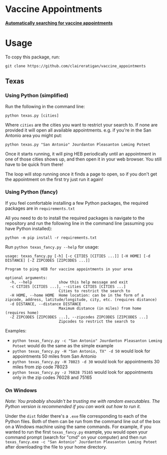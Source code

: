 # Vaccine Appointments
**[Automatically searching for vaccine appointments](https://vaccine-appointments.herokuapp.com/heb)**

# Usage

To copy this package, run:

`git clone https://github.com/claireratigan/vaccine_appointments`

## Texas

### Using Python (simplified)

Run the following in the command line:

` python texas.py [cities] `

Where `cities` are the cities you want to restrict your search to. If none are provided it will open all available appointments. e.g. if you're in the San Antonio area you might put: 

`python texas.py "San Antonio" Jourdanton Pleasanton Leming Poteet`

Once it starts running, it will ping HEB periodically until an appointment in one of those cities shows up, and then open it in your web browser. You still have to be quick from there!

The loop will stop running once it finds a page to open, so if you don't get the appointment on the first try just run it again!

### Using Python (fancy)

If you feel comfortable installing a few Python packages, the required packages are in `requirements.txt`

All you need to do to install the required packages is navigate to the repository and run the following line in the command line (assuming you have Python installed):

`python -m pip install -r requirements.txt`

Run `python texas_fancy.py --help` for usage:

```
usage: texas_fancy.py [-h] [-c CITIES [CITIES ...]] [-H HOME] [-d DISTANCE] [-Z ZIPCODES [ZIPCODES ...]]

Program to ping HEB for vaccine appointments in your area

optional arguments:
  -h, --help            show this help message and exit
  -c CITIES [CITIES ...], --cities CITIES [CITIES ...]
                        Cities to restrict the search to
  -H HOME, --home HOME  Home location: can be in the form of a zipcode, address, latitude/longitude, city, etc. (requires distance)
  -d DISTANCE, --distance DISTANCE
                        Maximum distance (in miles) from home (requires home)
  -Z ZIPCODES [ZIPCODES ...], --zipcodes ZIPCODES [ZIPCODES ...]
                        Zipcodes to restrict the search to

```

Examples:

 - `python texas_fancy.py -c "San Antonio" Jourdanton Pleasanton Leming Poteet` would do the same as the simple example
 - `python texas_fancy.py -H "San Antonio, TX" -d 50` would look for appointments 50 miles from San Antonio
 - `python texas_fancy.py -H 78023 -d 30` would look for appointments 30 miles from zip code 78023
 - `python texas_fancy.py -z 76028 75165` would look for appointments only in the zip codes 76028 and 75165

### On Windows

_Note: You probably shouldn't be trusting me with random executables. The Python version is recommended if you can work out how to run it._

Under the `dist` folder there's a `.exe` file corresponding to each of the Python files. Both of them can be run from the command line out of the box on a Windows machine using the same commands. For example, if you wanted to run the first `texas_fancy.py` example, you would open your command prompt (search for "cmd" on your computer) and then run `texas_fancy.exe -c "San Antonio" Jourdanton Pleasanton Leming Poteet` after downloading the file to your home directory.
